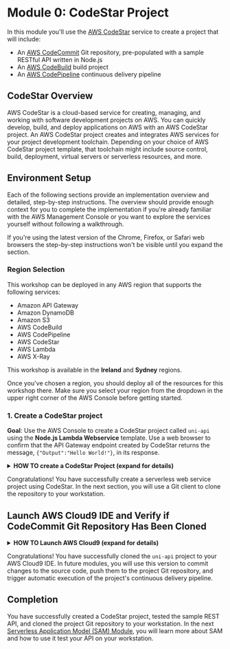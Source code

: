 # Module 0: CodeStar Project

In this module you'll use the [AWS CodeStar](https://aws.amazon.com/codestar/) service to create a project that will include:

* An [AWS CodeCommit](https://aws.amazon.com/codecommit/) Git repository, pre-populated with a sample RESTful API written in Node.js
* An [AWS CodeBuild](https://aws.amazon.com/codebuild/) build project
* An [AWS CodePipeline](https://aws.amazon.com/codepipeline/) continuous delivery pipeline

## CodeStar Overview

AWS CodeStar is a cloud-based service for creating, managing, and working with software development projects on AWS. You can quickly develop, build, and deploy applications on AWS with an AWS CodeStar project. An AWS CodeStar project creates and integrates AWS services for your project development toolchain. Depending on your choice of AWS CodeStar project template, that toolchain might include source control, build, deployment, virtual servers or serverless resources, and more.

## Environment Setup

Each of the following sections provide an implementation overview and detailed, step-by-step instructions. The overview should provide enough context for you to complete the implementation if you're already familiar with the AWS Management Console or you want to explore the services yourself without following a walkthrough.

If you're using the latest version of the Chrome, Firefox, or Safari web browsers the step-by-step instructions won't be visible until you expand the section.

### Region Selection

This workshop can be deployed in any AWS region that supports the following services:

- Amazon API Gateway
- Amazon DynamoDB
- Amazon S3
- AWS CodeBuild
- AWS CodePipeline
- AWS CodeStar
- AWS Lambda
- AWS X-Ray

This workshop is available in the **Ireland** and **Sydney** regions.


Once you've chosen a region, you should deploy all of the resources for this workshop there. Make sure you select your region from the dropdown in the upper right corner of the AWS Console before getting started.


### 1. Create a CodeStar project

**Goal**: Use the AWS Console to create a CodeStar project called `uni-api` using the **Node.js Lambda Webservice** template.  Use a web browser to confirm that the API Gateway endpoint created by CodeStar returns the message, `{"Output":"Hello World!"}`, in its response.

<details>
<summary><strong>HOW TO create a CodeStar Project (expand for details)</strong></summary><p>

1. In the AWS Management Console choose **Services** then select **CodeStar** under Developer Tools.

1. If this is not your first CodeStar project, please skip to step 4 to create a new project.  If this is your first CodeStar project, you will see the CodeStar welcome screen below.  Click the **Start a project** button to get started.

    ![CodeStar 1](images/codestar-1.png)

1. If this is your first CodeStar project, you will be prompted to confirm that you are granting CodeStar permission to create other AWS resources on your behalf, such as CodeCommit repositories, CodePipeline pipelines, and CodeBuild projects.  Click **Yes, create role** to proceed.

    ![CodeStar 2](images/codestar-2.png)

1. If you have previously created CodeStar projects, you will see them listed in the project list.  Click **Create a new project** to proceed.

    ![CodeStar 3](images/codestar-3.png)

1. To narrow the choices for CodeStar projects, select **Web service**, **Node.js**, and **AWS Lambda** in the left navigation.  This should narrow the project options to the **Express.js** web service project, using AWS Lambda.  Select this box to proceed.

    ![CodeStar 4](images/codestar-4.png)

1. Type `uni-api` as the **Project name**, select **AWS CodeCommit** as the repository, and click the **Next** button in the lower right corner of the browser window to proceed.

    ![CodeStar 5](images/codestar-5.png)

1. Cick the **Create Project** button in the lower right corner of the browser window to proceed.

    ![CodeStar 5b](images/codestar-5b.png)

1. Your IAM user name (not pictured below) will be displayed.  Type a user **Display Name** and **Email** in the according text boxes and click the **Next** button in the lower right corner of the browser window to proceed.

    ![CodeStar 6](images/codestar-6.png)

1. The next screen asks how you will edit your project code.  Select AWS Cloud9 and then click **Next** button in the lower right corner of the browser window to proceed.

    ![CodeStar 7-1](images/codestar-7-1.png)

1. The next screen will allow you to chose the detils for your IDE instance. Leave all options to default except for 'Shut down environment', change that to 'After 4 hours' and click the **Next** button in the lower right corner of the browser window to proceed.

    ![CodeStar 7-2](images/codestar-7-2.png)


1. Once provisioning is complete, there will be a brief delay as the CodePipeline pipeline executes for the first time.  The pipeline consists of three stages:

    * Source stage: source code is copied from the CodeCommit repository
    * Build stage: a CodeBuild project executes the commands defined in the project's buildspec.yml to compile the source code into a deployable artifact, in this case a Serverless Application Model (SAM) artifact.
    * Deploy stage: CloudFormation is used to deploy the SAM artifact, representing Lambda functions and an API Gateway environment.

    When these stages are complete, an API Gateway **Application endpoint** will appear in the dashboard.

    ![CodeStar 9-1](images/codestar-9-1.png)

1. Open the **Application endpoint** in a browser window and confirm the response message to read `{"Output":"Hello World!"}`

    ![CodeStar 10](images/codestar-10.png)

</p></details>
<p>

Congratulations!  You have successfully create a serverless web service project using CodeStar.  In the next section, you will use a Git client to clone the repository to your workstation.

## Launch AWS Cloud9 IDE and Verify if CodeCommit Git Repository Has Been Cloned


<details>
<summary><strong>HOW TO Launch AWS Cloud9 (expand for details)</strong></summary><p>

1. In the upper right corner of the CodeStar project dashboard browser window, click the **Start Codings** button.

    ![CodeStar 9-2](images/codestar-9-2.png)
    
1. Above step will open AWS Cloud9 IDE in a new browser window. Left pane will be the git repo directory structure, right top pane will be the editor and right bottom pane will be the command line terminal. Please see below image for details.

    ![CodeStar 9-3](images/codestar-9-3.png)

</p></details>
<p>

Congratulations!  You have successfully cloned the `uni-api` project to your AWS Cloud9 IDE.  In future modules, you will use this version to commit changes to the source code, push them to the project Git repository, and trigger automatic execution of the project's continuous delivery pipeline.



## Completion

You have successfully created a CodeStar project, tested the sample REST API, and cloned the project Git repository to your workstation.  In the next [Serverless Application Model (SAM) Module](../1_ServerlessApplicationModel), you will learn more about SAM and how to use it test your API on your workstation.
